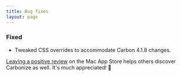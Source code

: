 ```yaml
---
title: Bug fixes
layout: page
---
```


### Fixed

* Tweaked CSS overrides to accommodate Carbon 4.1.8 changes.

[Leaving a positive review](http://dangercove.com/carbonize/appstore) on the Mac App Store helps others discover Carbonize as well. It's much appreciated! 🙂
